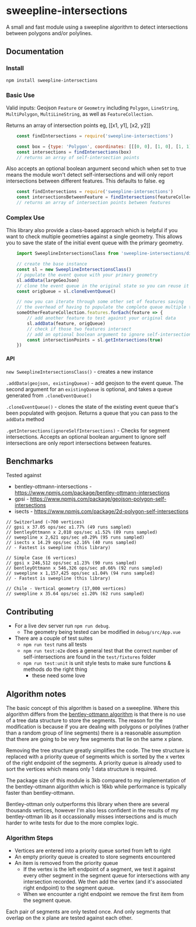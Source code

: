 # sweepline-intersections
A small and fast module using a sweepline algorithm to detect intersections between polygons and/or polylines.

## Documentation

### Install
````
npm install sweepline-intersections
````

### Basic Use
Valid inputs: Geojson `Feature` or `Geometry` including `Polygon`, `LineString`, `MultiPolygon`, `MultiLineString`, as well as `FeatureCollection`.

Returns an array of intersection points eg, [[x1, y1], [x2, y2]] 

````js
    const findIntersections = require('sweepline-intersections')

    const box = {type: 'Polygon', coordinates: [[[0, 0], [1, 0], [1, 1], [0, 1], [0, 0]]]}
    const intersections = findIntersections(box)
    // returns an array of self-intersection points
````

Also accepts an optional boolean argument second which when set to true means the module won't detect self-intersections and will only report intersections between different features. This defaults to false.
eg 
````js
    const findIntersections = require('sweepline-intersections')
    const intersectionsBetweenFeature = findIntersections(featureCollection, true)
    // returns an array of intersection points between features
````

### Complex Use
This library also provide a class-based approach which is helpful if you want to check multiple geometries against a single geometry. This allows you to save the state of the initial event queue with the primary geometry.

````js
    import SweeplineIntersectionsClass from 'sweepline-intersections/dist/SweeplineIntersectionsClass'

    // create the base instance
    const sl = new SweeplineIntersectionsClass()
    // populate the event queue with your primary geometry
    sl.addData(largeGeoJson)
    // clone the event queue in the original state so you can reuse it
    const origQueue = sl.cloneEventQueue()

    // now you can iterate through some other set of features saving
    // the overhead of having to populate the complete queue multiple times
    someOtherFeatureCollection.features.forEach(feature => {
        // add another feature to test against your original data
        sl.addData(feature, origQueue)
        // check if those two features intersect
        // add an optional boolean argument to ignore self-intersections 
        const intersectionPoints = sl.getIntersections(true)
    })
````

#### API
`new SweeplineIntersectionsClass()` - creates a new instance

`.addData(geojson, existingQueue)` - add geojson to the event queue. The second argument for an `existingQueue` is optional, and takes a queue generated from `.cloneEventQueue()`

`.cloneEventQueue()` - clones the state of the existing event queue that's been populated with geojson. Returns a queue that you can pass to the `addData` method

`.getIntersections(ignoreSelfIntersections)` - Checks for segment intersections. Accepts an optional boolean argument to ignore self intersections are only report intersections between features.


## Benchmarks
Tested against 
- bentley-ottmann-intersections - https://www.npmjs.com/package/bentley-ottmann-intersections
- gpsi - https://www.npmjs.com/package/geojson-polygon-self-intersections
- isects - https://www.npmjs.com/package/2d-polygon-self-intersections
````
// Switzerland (~700 vertices)
// gpsi x 37.05 ops/sec ±1.77% (49 runs sampled)
// bentleyOttmann x 2,010 ops/sec ±1.52% (89 runs sampled)
// sweepline x 2,621 ops/sec ±0.29% (95 runs sampled)
// isects x 14.29 ops/sec ±2.16% (40 runs sampled)
// - Fastest is sweepline (this library)

// Simple Case (6 vertices)
// gpsi x 246,512 ops/sec ±1.23% (90 runs sampled)
// bentleyOttmann x 546,326 ops/sec ±0.66% (92 runs sampled)
// sweepline x 1,157,425 ops/sec ±1.04% (94 runs sampled)
// - Fastest is sweepline (this library)

// Chile - Vertical geometry (17,000 vertices)
// sweepline x 35.64 ops/sec ±1.20% (62 runs sampled)
````

## Contributing
- For a live dev server run `npm run debug`. 
  - The geometry being tested can be modified in `debug/src/App.vue`
- There are a couple of test suites
  - `npm run test` runs all tests
  - `npm run test:e2e` does a general test that the correct number of self-intersections are found in the `test/fixtures` folder
  - `npm run test:unit` is unit style tests to make sure functions & methods do the right thing
    - these need some love


## Algorithm notes
The basic concept of this algorithm is based on a sweepline. Where this algorithm differs from the [bentley-ottmann algorithm](https://en.wikipedia.org/wiki/Bentley%E2%80%93Ottmann_algorithm) is that there is no use of a tree data structure to store the segments. The reason for the modification is because if you are dealing with polygons or polylines (rather than a random group of line segments) there is a reasonable assumption that there are going to be very few segments that lie on the same x plane.

Removing the tree structure greatly simplifies the code. The tree structure is replaced with a priority queue of segments which is sorted by the x vertex of the right endpoint of the segments. A priority queue is already used to sort the vertices which means only 1 data structure is required.

The package size of this module is 3kb compared to my implementation of the bentley-ottmann algorithm which is 16kb while performance is typically faster than bentley-ottmann. 

Bentley-ottman only outperforms this library when there are several thousands vertices, however I'm also less confident in the results of my bentley-ottman lib as it occassionally misses intersections and is much harder to write tests for due to the more complex logic.


### Algorithm Steps
- Vertices are entered into a priority queue sorted from left to right
- An empty priority queue is created to store segments encountered
- An item is removed from the priority queue
    - If the vertex is the left endpoint of a segment, we test it against every other segment in the segment queue for intersections with any intersection recorded. We then add the vertex (and it's associated right endpoint) to the segment queue.
    - When we encounter a right endpoint we remove the first item from the segment queue.

Each pair of segments are only tested once. And only segments that overlap on the x plane are tested against each other.
